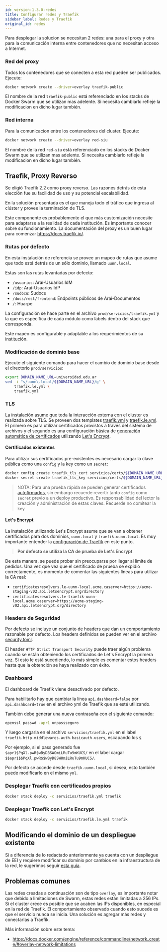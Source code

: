 ```yaml
---
id: version-1.3.0-redes
title: Configurar redes y Traefik
sidebar_label: Redes y Traefik
original_id: redes
---
```


Para desplegar la solucion se necesitan 2 redes: una para el proxy y otra para la comunicación interna entre contenedores que no necesitan acceso a Internet.


### Red del proxy

Todos los contenedores que se conecten a esta red pueden ser publicados. Ejecute:

```bash
docker network create --driver=overlay traefik-public
```
El nombre de la red `traefik-public` está referenciado en los stacks de Docker Swarm que se utilizan mas adelente. Si necesita cambiarlo refleje la modificacion en dicho lugar también.

### Red interna
Para la comunicacion entre los contenedores del cluster. Ejecute:
```bash
docker network create --driver=overlay red-siu
```
El nombre de la red `red-siu` está referenciado en los stacks de Docker Swarm que se utilizan mas adelente. Si necesita cambiarlo refleje la modificacion en dicho lugar también.

## Traefik, Proxy Reverso
Se eligió Traefik 2.2 como proxy reverso. Las razones detrás de esta elección fue su facilidad de uso y su potencial escalabilidad.

En la solución presentada es el que maneja todo el tráfico que ingresa al clúster y provee la terminación de TLS.

Este componente es probablemente el que más customización necesite para adaptarse a la realidad de cada institución. Es importante conocer sobre su funcionamiento. La documentación del proxy es un buen lugar para comenzar https://docs.traefik.io/.

### Rutas por defecto
En esta instalación de referencia se provee un mapeo de rutas que asume que todo está detrás de un sólo dominio, llamado `uunn.local`.

Estas son las rutas levantadas por defecto:
 * `/usuarios`: Araí-Usuarios IdM
 * `/idp`: Araí-Usuarios IdP
 * `/sudocu`: Sudocu
 * `/docs/rest/frontend`: Endpoints públicos de Araí-Documentos
 * `/`: Huarpe

La configuración se hace parte en el archivo `prod/servicios/traefik.yml` y la que es específica de cada módulo como labels dentro del stack que corresponda.

Este mapeo es configurable y adaptable a los requerimientos de su institución. 

### Modificación de dominio base
Ejecute el siguiente comando para hacer el cambio de dominio base desde el directorio `prod/servicios`:
```bash
export DOMAIN_NAME_URL=universidad.edu.ar
sed -i "s/uunn\.local/${DOMAIN_NAME_URL}/g" \
    traefik.le.yml \
    traefik.yml
```

### TLS
La instalación asume que toda la interacción externa con el cluster es realizada sobre TLS. Se proveen dos templates [traefik.yml](https://hub.siu.edu.ar/siu/expedientes/-/blob/master/prod/servicios/traefik.yml) y [traefik.le.yml](https://hub.siu.edu.ar/siu/expedientes/-/blob/master/prod/servicios/traefik.le.yml). El primero es para utilizar certificados provistos a través del sistema de archivos y el segundo es una configuración básica de [generación automática de certificados](https://docs.traefik.io/https/acme/) utilizando [Let's Encrypt](https://letsencrypt.org/). 

#### Certificados existentes
Para utilizar sus certificados pre-existentes es necesario cargar la clave pública como una `config` y la key como un `secret`:
```bash
docker config create traefik_tls_cert servicios/certs/${DOMAIN_NAME_URL}.crt
docker secret create traefik_tls_key servicios/certs/${DOMAIN_NAME_URL}.key
```

> NOTA: Para una prueba rápida se pueden generar certificados [autofirmados](autofirmados.md), sin embargo recuerde revertir tanto `config` como `secret` previo a un deploy productivo. Es responsabilidad del lector la creación y administración de estas claves. Recuerde no comitear la key

#### Let's Encrypt
La instalación utilizando Let's Encrypt asume que se van a obtener certificados para dos dominios, `uunn.local` y `traefik.uunn.local`. Es muy importante entender la [configuración de Traefik](https://docs.traefik.io/https/acme/) en este punto.

> **Por defecto se utiliza la CA de prueba de Let's Encrypt**

De esta manera, se puede probar sin preocuparse por llegar al límite de pedidos. Una vez que vea que el certificado de prueba se expidió correctamente, es momento de comentar las siguientes líneas para utilizar la CA real:

* `certificatesresolvers.le-uunn-local.acme.caserver=https://acme-staging-v02.api.letsencrypt.org/directory`
* `certificatesresolvers.le-traefik-uunn-local.acme.caserver=https://acme-staging-v02.api.letsencrypt.org/directory`

### Headers de Seguridad
Por defecto se incluye un conjunto de headers que dan un comportamiento razonable por defecto. Los headers definidos se pueden ver en el archivo [security.toml](https://hub.siu.edu.ar/siu/expedientes/-/blob/master/prod/servicios/security.toml).

El header `HTTP Strict Transport Security` puede traer algún problema cuando se están obteniendo los certificados de Let's Encrypt la primera vez. Si esto le está sucediendo, lo más simple es comentar estos headers hasta que la obtención se haya realizado con éxito.

### Dashboard
El dashboard de Traefik viene desactivado por defecto. 

Para habilitarlo hay que cambiar la línea `api.dashboard=false` por `api.dashboard=true` en el archivo yml de Traefik que se esté utilizando.

También debe generar una nueva contraseña con el siguiente comando:
```bash
openssl passwd -apr1 unpassseguro
```
Y luego cargarla en el archivo `servicios/traefik.yml` en el label `traefik.http.middlewares.auth.basicauth.users`, escapando los `$`.

Por ejemplo, si el pass generado fue `$apr1$PqXl.pwR$wByD8SWOmiLRuTu9mKUCS/` en el label cargar `$$apr1$$PqXl.pwR$$wByD8SWOmiLRuTu9mKUCS/`.

Por defecto se accede desde `traefik.uunn.local`, si desea, esto también puede modificarlo en el mismo `yml`.

### Desplegar Traefik con certificados propios
```bash
docker stack deploy -c servicios/traefik.yml traefik
```

### Desplegar Traefik con Let's Encrypt
```bash
docker stack deploy -c servicios/traefik.le.yml traefik
```

## Modificando el dominio de un despliegue existente

Si a diferencia de lo redactado anteriormente ya cuenta con un despliegue de EEI y requiere modificar su dominio por cambios en la infraestructura de la red, le sugerimos seguir [esta guía](guia-cambio-dominio.md).


## Problemas comunes
Las redes creadas a continuación son de tipo `overlay`, es importante notar que debido a limitaciones de Swarm, estas redes están limitadas a 256 IPs. Si el cluster crece es posible que se acaben las IPs disponibles, en especial en la red de Traefik. El comportamiento observado cuando esto sucede es que el servicio nunca se inicia. Una solución es agregar más redes y conectarlas a Traefik.

Más información sobre este tema:
 * https://docs.docker.com/engine/reference/commandline/network_create/#overlay-network-limitations

